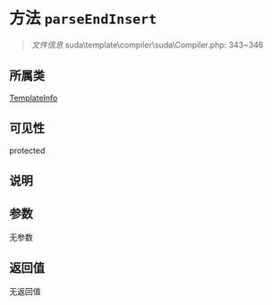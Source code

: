 # 方法 `parseEndInsert`

> *文件信息* suda\template\compiler\suda\Compiler.php: 343~346

## 所属类 

[TemplateInfo](../TemplateInfo.md)

## 可见性

 protected 

## 说明



## 参数


无参数


## 返回值

无返回值
